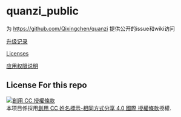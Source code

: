 # quanzi_public
为 https://github.com/Qixingchen/quanzi 提供公开的issue和wiki访问

[升级记录](https://github.com/Qixingchen/quanzi_public/wiki/%E5%8D%87%E7%BA%A7%E8%AE%B0%E5%BD%95)

[Licenses](https://github.com/Qixingchen/quanzi_public/wiki/License)

[应用权限说明](https://github.com/Qixingchen/quanzi_public/wiki/uses-permission)

## License For this repo

<a rel="license" href="http://creativecommons.org/licenses/by-sa/4.0/"><img alt="創用 CC 授權條款" style="border-width:0" src="https://i.creativecommons.org/l/by-sa/4.0/88x31.png" /></a><br />本项目係採用<a rel="license" href="http://creativecommons.org/licenses/by-sa/4.0/">創用 CC 姓名標示-相同方式分享 4.0 國際 授權條款</a>授權.

